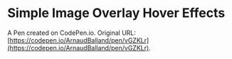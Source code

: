 # Simple Image Overlay Hover Effects

A Pen created on CodePen.io. Original URL: [https://codepen.io/ArnaudBalland/pen/vGZKLr](https://codepen.io/ArnaudBalland/pen/vGZKLr).


